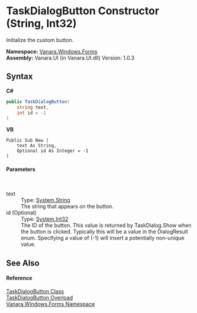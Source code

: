 # TaskDialogButton Constructor (String, Int32)
 

Initialize the custom button.

**Namespace:**&nbsp;<a href="c580cf52-4028-70db-28d0-f9b1abc03861">Vanara.Windows.Forms</a><br />**Assembly:**&nbsp;Vanara.UI (in Vanara.UI.dll) Version: 1.0.3

## Syntax

**C#**<br />
``` C#
public TaskDialogButton(
	string text,
	int id = -1
)
```

**VB**<br />
``` VB
Public Sub New ( 
	text As String,
	Optional id As Integer = -1
)
```


#### Parameters
&nbsp;<dl><dt>text</dt><dd>Type: <a href="http://msdn2.microsoft.com/en-us/library/s1wwdcbf" target="_blank">System.String</a><br />The string that appears on the button.</dd><dt>id (Optional)</dt><dd>Type: <a href="http://msdn2.microsoft.com/en-us/library/td2s409d" target="_blank">System.Int32</a><br />The ID of the button. This value is returned by TaskDialog.Show when the button is clicked. Typically this will be a value in the DialogResult enum. Specifying a value of (-1) will insert a potentially non-unique value.</dd></dl>

## See Also


#### Reference
<a href="1d014f22-9536-9860-ea85-fa2cafd31448">TaskDialogButton Class</a><br /><a href="c867d406-0c4c-44f5-4f9f-1e70de71d5ef">TaskDialogButton Overload</a><br /><a href="c580cf52-4028-70db-28d0-f9b1abc03861">Vanara.Windows.Forms Namespace</a><br />